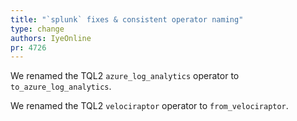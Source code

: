 ```yaml
---
title: "`splunk` fixes & consistent operator naming"
type: change
authors: IyeOnline
pr: 4726
---
```


We renamed the TQL2 `azure_log_analytics` operator to `to_azure_log_analytics`.

We renamed the TQL2 `velociraptor` operator to `from_velociraptor`.
